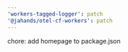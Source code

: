 ```yaml
---
'workers-tagged-logger': patch
'@jahands/otel-cf-workers': patch
---
```


chore: add homepage to package.json

